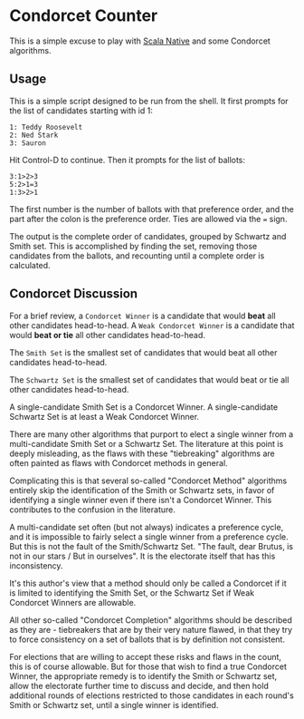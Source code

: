 # Condorcet Counter

This is a simple excuse to play with [Scala Native](http://www.scala-native.org/en/latest/)
and some Condorcet algorithms.

## Usage

This is a simple script designed to be run from the shell. It
first prompts for the list of candidates starting with id 1:

    1: Teddy Roosevelt
    2: Ned Stark
    3: Sauron

Hit Control-D to continue. Then it prompts for the list of 
ballots:

    3:1>2>3
    5:2>1=3
    1:3>2>1

The first number is the number of ballots with that preference
order, and the part after the colon is the preference order.
Ties are allowed via the `=` sign.

The output is the complete order of candidates, grouped by 
Schwartz and Smith set. This is accomplished by finding the 
set, removing those candidates from the ballots, and recounting
until a complete order is calculated.

## Condorcet Discussion
For a brief review, a `Condorcet Winner` is a candidate that would **beat** 
all other candidates head-to-head. A `Weak Condorcet Winner` is a candidate
that would **beat or tie** all other candidates head-to-head.

The `Smith Set` is the smallest set of candidates that would beat all
other candidates head-to-head.

The `Schwartz Set` is the smallest set of candidates that would beat or
tie all other candidates head-to-head.

A single-candidate Smith Set is a Condorcet Winner. A single-candidate
Schwartz Set is at least a Weak Condorcet Winner.

There are many other algorithms that purport to elect a single 
winner from a multi-candidate Smith Set or a Schwartz Set. The 
literature at this point is deeply misleading, as the flaws 
with these "tiebreaking" algorithms are often painted as flaws 
with Condorcet methods in general. 

Complicating this is that several so-called "Condorcet Method" 
algorithms entirely skip the identification of the Smith or Schwartz
sets, in favor of identifying a single winner even if there isn't
a Condorcet Winner. This contributes to the confusion in the literature.

A multi-candidate set often (but not always) indicates a preference
cycle, and it is impossible to fairly select a single winner from
a preference cycle. But this is not the fault of the Smith/Schwartz
Set. "The fault, dear Brutus, is not in our stars / But in ourselves".
It is the electorate itself that has this inconsistency.

It's this author's view that a method should only be called a Condorcet 
if it is limited to identifying the Smith Set, or the Schwartz Set 
if Weak Condorcet Winners are allowable.

All other so-called "Condorcet Completion" algorithms should be
described as they are - tiebreakers that are by their very nature
flawed, in that they try to force consistency on a set of ballots
that is by definition not consistent.

For elections that are willing to accept these risks and flaws
in the count, this is of course allowable. But for those that
wish to find a true Condorcet Winner, the appropriate remedy
is to identify the Smith or Schwartz set, allow the electorate
further time to discuss and decide, and then hold additional 
rounds of elections restricted to those candidates in each 
round's Smith or Schwartz set, until a single winner is 
identified.
